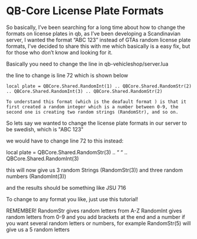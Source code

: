 # QB-Core License Plate Formats
So basically, I’ve been searching for a long time about how to change the formats on license plates in qb, as I’ve been developing a Scandinavian server, I wanted the format “ABC 123” instead of GTAs random license plate formats, I’ve decided to share this with me which basically is a easy fix, but for those who don’t know and looking for it.

Basically you need to change the line in qb-vehicleshop/server.lua

the line to change is line 72 which is shown below

    local plate = QBCore.Shared.RandomInt(1) .. QBCore.Shared.RandomStr(2) .. QBCore.Shared.RandomInt(3) .. QBCore.Shared.RandomStr(2)

    To understand this format (which is the deafault format ) is that it first created a random integer which is a number between 0-9, the second one is creating two random strings (RandomStr), and so on.

So lets say we wanted to change the license plate formats in our server to be swedish, which is "ABC 123"

we would have to change line 72 to this instead:

local plate = QBCore.Shared.RandomStr(3) .. “ “ .. QBCore.Shared.RandomInt(3)

this will now give us 3 random Strings (RandomStr(3)) and three random numbers (RandomInt(3))

and the results should be something like 
JSU 716

To change to any format you like, just use this tutorial!

REMEMBER!
RandomStr gives random letters from A-Z
RandomInt gives random letters from 0-9
and you add brackets at the end and a number if you want several random letters or numbers, for example RandomStr(5) will give us a 5 random letters
